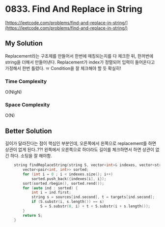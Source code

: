 # 0833. Find And Replace in String

[https://leetcode.com/problems/find-and-replace-in-string/](https://leetcode.com/problems/find-and-replace-in-string/)    

## My Solution

Replacement라는 구조체를 만들어서 한번에 매칭되는지를 다 체크한 뒤, 한꺼번에 string을 더해서 만들어낸다. Replacement가 index가 정렬되어 입력이 들어온다고 가정해서 한번 틀렸다. ㅠ
Condition을 잘 체크해야 할 듯 확실히!

### Time Complexity
O(NlgN)

### Space Complexity
O(N)

## Better Solution
길이가 달라진다는 점이 핵심인 부분인데, 오른쪽에서 왼쪽으로 replacement를 하면 상관이 없게 된다..??!
왼쪽에서 오른쪽으로 하더라도 길이를 체크하면서 하면 상관이 없긴 하다. 소팅을 잘 해야함.
```c++
    string findReplaceString(string S, vector<int>& indexes, vector<string>& sources, vector<string>& targets) {
        vector<pair<int, int>> sorted;
        for (int i = 0 ; i < indexes.size(); i++)
            sorted.push_back({indexes[i], i});
        sort(sorted.rbegin(), sorted.rend());
        for (auto ind : sorted) {
            int i = ind.first;
            string s = sources[ind.second], t = targets[ind.second];
            if (S.substr(i, s.length()) == s)
                S = S.substr(0, i) + t + S.substr(i + s.length());
        }
        return S;
    }
```